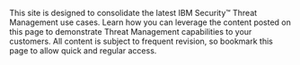 This site is designed to consolidate the latest IBM Security™ Threat Management use cases. Learn how you can leverage the content posted on this page to demonstrate Threat Management capabilities to your customers. All content is subject to frequent revision, so bookmark this page to allow quick and regular access.
